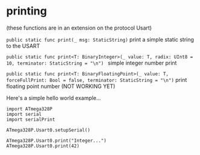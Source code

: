 # printing

(these functions are in an extension on the protocol Usart)

`public static func print(_ msg: StaticString)`
print a simple static string to the USART

`public static func print<T: BinaryInteger>(_ value: T,
    radix: UInt8 = 10,
    terminator: StaticString = "\n") `
simple integer number print

`public static func print<T: BinaryFloatingPoint>(_ value: T,
    forceFullPrint: Bool = false,
    terminator: StaticString = "\n")`
print floating point number (NOT WORKING YET)


Here's a simple hello world example...

```
import ATmega328P
import serial
import serialPrint

ATmega328P.Usart0.setupSerial()

ATmega328P.Usart0.print("Integer...")
ATmega328P.Usart0.print(42)
```